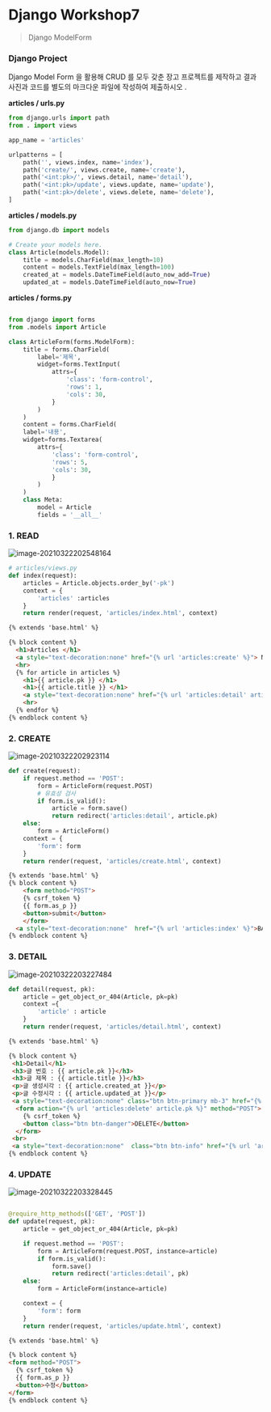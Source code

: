 # Django Workshop7

> Django ModelForm



### Django Project
Django Model Form 을 활용해 CRUD 를 모두 갖춘 장고 프로젝트를 제작하고 결과 사진과 코드를 별도의 마크다운 파일에 작성하여 제출하시오 .

**articles / urls.py**

```python
from django.urls import path
from . import views

app_name = 'articles'

urlpatterns = [
    path('', views.index, name='index'),
    path('create/', views.create, name='create'),
    path('<int:pk>/', views.detail, name='detail'),
    path('<int:pk>/update', views.update, name='update'),
    path('<int:pk>/delete', views.delete, name='delete'),
]
```

**articles / models.py**

```python
from django.db import models

# Create your models here.
class Article(models.Model):
    title = models.CharField(max_length=10)
    content = models.TextField(max_length=100)
    created_at = models.DateTimeField(auto_now_add=True)
    updated_at = models.DateTimeField(auto_now=True)
```

**articles / forms.py**

```python

from django import forms
from .models import Article

class ArticleForm(forms.ModelForm):
    title = forms.CharField(
        label='제목',
        widget=forms.TextInput(
            attrs={
                'class': 'form-control',
                'rows': 1,
                'cols': 30,
            }
        )
    )
    content = forms.CharField(
    label='내용',
    widget=forms.Textarea(
        attrs={
            'class': 'form-control',
            'rows': 5,
            'cols': 30,
            }
        )
    )
    class Meta:
        model = Article
        fields = '__all__'
```



### 1. READ

![image-20210322202548164](django_ws7.assets/image-20210322202548164.png)

```python
# articles/views.py
def index(request):
    articles = Article.objects.order_by('-pk')
    context = {
        'articles' :articles
    }
    return render(request, 'articles/index.html', context)
```

```html
{% extends 'base.html' %}

{% block content %}
  <h1>Articles </h1>
  <a style="text-decoration:none" href="{% url 'articles:create' %}"> NEW</a>
  <hr>
  {% for article in articles %}
    <h1>{{ article.pk }} </h1>
    <h1>{{ article.title }} </h1>
    <a style="text-decoration:none" href="{% url 'articles:detail' article.pk %}">DETAIL</a>
    <hr>  
  {% endfor %}
{% endblock content %}
```



### 2. CREATE

![image-20210322202923114](django_ws7.assets/image-20210322202923114.png)

```python
def create(request):
    if request.method == 'POST':
        form = ArticleForm(request.POST)
        # 유효성 검사
        if form.is_valid():
            article = form.save()
            return redirect('articles:detail', article.pk)
    else:
        form = ArticleForm()
    context = {
        'form': form
    }
    return render(request, 'articles/create.html', context)
```

```html
{% extends 'base.html' %}
{% block content %}
    <form method="POST">
    {% csrf_token %}
    {{ form.as_p }}
    <button>submit</button>
    </form>
  <a style="text-decoration:none"  href="{% url 'articles:index' %}">BACK </a>
{% endblock content %}
```



### 3. DETAIL

![image-20210322203227484](django_ws7.assets/image-20210322203227484.png)

```python
def detail(request, pk):
    article = get_object_or_404(Article, pk=pk)
    context ={
        'article' : article
    }
    return render(request, 'articles/detail.html', context)
```

```html
{% extends 'base.html' %}

{% block content %}
 <h1>Detail</h1>
 <h3>글 번호 : {{ article.pk }}</h3>
 <h3>글 제목 : {{ article.title }}</h3>
 <p>글 생성시각 : {{ article.created_at }}</p>
 <p>글 수정시각 : {{ article.updated_at }}</p>
 <a style="text-decoration:none" class="btn btn-primary mb-3" href="{% url 'articles:update' article.pk %}">EDIT</a>
  <form action="{% url 'articles:delete' article.pk %}" method="POST">
    {% csrf_token %}
    <button class="btn btn-danger">DELETE</button>
  </form>
 <br>
 <a style="text-decoration:none"  class="btn btn-info" href="{% url 'articles:index'%}">BACK</a>
{% endblock content %}
```



### 4. UPDATE

![image-20210322203328445](django_ws7.assets/image-20210322203328445.png)

```python

@require_http_methods(['GET', 'POST'])
def update(request, pk):
    article = get_object_or_404(Article, pk=pk)

    if request.method == 'POST':
        form = ArticleForm(request.POST, instance=article)
        if form.is_valid():
            form.save()
            return redirect('articles:detail', pk)
    else:
        form = ArticleForm(instance=article)

    context = {
        'form': form
    }
    return render(request, 'articles/update.html', context)

```

```html
{% extends 'base.html' %}

{% block content %}
<form method="POST">
  {% csrf_token %}
  {{ form.as_p }}
  <button>수정</button>
</form>
{% endblock content %}
```

